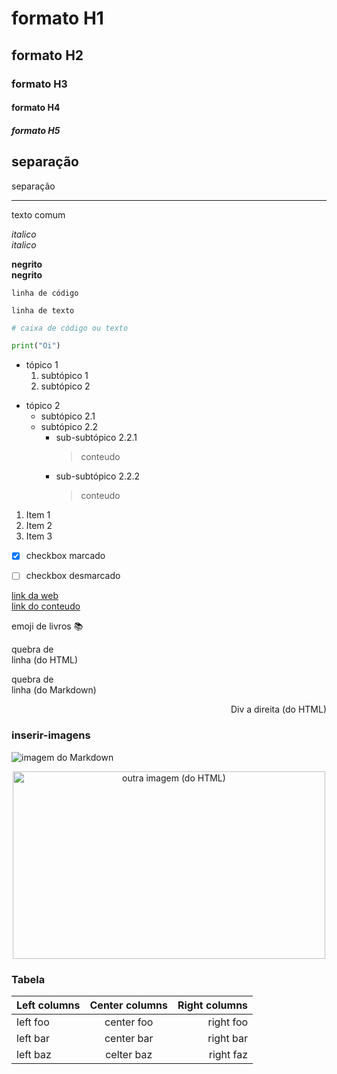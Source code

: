 # formato H1

## formato H2

### formato H3

#### formato H4

##### formato H5

separação
---
separação
___

texto comum

_italico_  
*italico*

__negrito__  
**negrito**


`linha de código`  

	linha de texto

```python
# caixa de código ou texto

print("Oi")
```


* tópico 1
	1. subtópico 1
	2. subtópico 2
- tópico 2
	* subtópico 2.1
	- subtópico 2.2
		* sub-subtópico 2.2.1
			> conteudo
		- sub-subtópico 2.2.2
			> conteudo

1. Item 1
2. Item 2
1. Item 3


- [x] checkbox marcado
- [ ] checkbox desmarcado


[link da web](google.com)  
[link do conteudo](#inserir-imagens)

emoji de livros :books:

quebra de </br> linha (do HTML)

quebra de  
linha (do Markdown)


<div align="right">

Div a direita (do HTML)

</div>


### inserir-imagens

![imagem do Markdown](https://img.icons8.com/pastel-glyph/2x/code--v1.png)  

<div align="center">

<img src="https://www.omgubuntu.co.uk/wp-content/uploads/2016/10/GOUKlfP.jpg" alt="outra imagem (do HTML)" height="300hv" width="500wv">  

</div>

### Tabela

| Left columns  | Center columns | Right columns |
|:--------------|:--------------:|--------------:|
| left foo      | center foo     | right foo     |
| left bar      | center bar     | right bar     |
| left baz      | celter baz     | right faz     |

